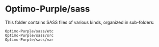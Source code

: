 # Optimo-Purple/sass

This folder contains SASS files of various kinds, organized in sub-folders:

    Optimo-Purple/sass/etc
    Optimo-Purple/sass/src
    Optimo-Purple/sass/var
